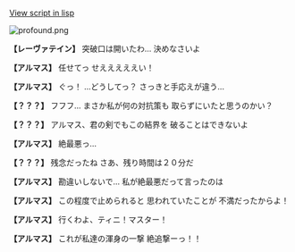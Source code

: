 [View script in lisp](../scripts/101105033.txt)

![profound.png](../images/backgrounds/profound.png)

**【レーヴァテイン】**
突破口は開いたわ…
決めなさいよ

**【アルマス】**
任せてっ
せえええええい！

**【アルマス】**
ぐっ！
…どうしてっ？
さっきと手応えが違う…

**【？？？】**
フフフ…
まさか私が何の対抗策も
取らずにいたと思うのかい？

**【？？？】**
アルマス、君の剣でもこの結界を
破ることはできないよ

**【アルマス】**
絶最悪っ…

**【？？？】**
残念だったね
さあ、残り時間は２０分だ

**【アルマス】**
勘違いしないで…
私が絶最悪だって言ったのは

**【アルマス】**
この程度で止められると
思われていたことが
不満だったからよ！

**【アルマス】**
行くわよ、ティニ！マスター！

**【アルマス】**
これが私達の渾身の一撃
絶追撃ーっ！！
